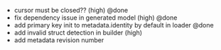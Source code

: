 - cursor must be closed?? (high) @done
- fix dependency issue in generated model (high) @done
- add primary key init to metadata.identity by default in loader @done
- add invalid struct detection in builder (high)
- add metadata revision number
